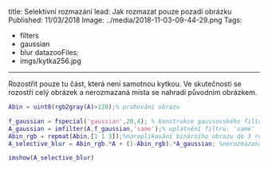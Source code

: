 title: Selektivní rozmazání
lead: Jak rozmazat pouze pozadí obrázku
Published: 11/03/2018
Image: ../media/2018-11-03-09-44-29.png
Tags:
  - filters
  - gaussian
  - blur
datazooFiles:
  - imgs/kytka256.jpg
---
  
Rozostřit pouze tu část, která není samotnou kytkou. Ve skutečnosti se rozostří celý obrázek a nerozmazaná místa se nahradí původním obrázkem.

``` matlab
Abin = uint8(rgb2gray(A)>128);% prahování obrazu

f_gaussian = fspecial('gaussian',20,4); % konstrukce gaussovského filtru
A_gaussian = imfilter(A,f_gaussian,'same');% uplatnění filtru. 'same' -> stejná velikost i po filtraci
Abin_rgb = repmat(Abin,[1 1 3]);%nareplikování binárního obrazu do 3 rozměrů (aby se tím dal násobit RGB obraz)
A_selective_blur = Abin_rgb.*A + (1-Abin_rgb).*A_gaussian; %nerozmazaná část + rozmazaná část

imshow(A_selective_blur)
```